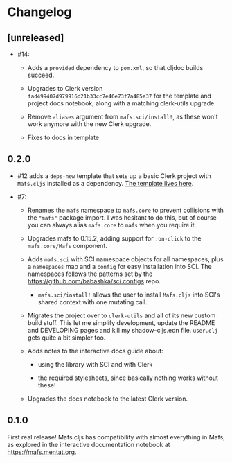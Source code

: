 # Changelog

## [unreleased]

- #14:

  - Adds a `provided` dependency to `pom.xml`, so that cljdoc builds succeed.

  - Upgrades to Clerk version `fad499407d979916d21b33cc7e46e73f7a485e37` for the
    template and project docs notebook, along with a matching clerk-utils
    upgrade.

  - Remove `aliases` argument from `mafs.sci/install!`, as these won't work
    anymore with the new Clerk upgrade.

  - Fixes to docs in template

## 0.2.0

- #12 adds a `deps-new` template that sets up a basic Clerk project with
  `Mafs.cljs` installed as a dependency. [The template lives
  here](https://github.com/mentat-collective/Mafs.cljs/tree/main/resources/mafs/clerk).

- #7:

  - Renames the `mafs` namespace to `mafs.core` to prevent collisions with the
    `"mafs"` package import. I was hesitant to do this, but of course you can
    always alias `mafs.core` to `mafs` when you require it.

  - Upgrades mafs to 0.15.2, adding support for `:on-click` to the
    `mafs.core/Mafs` component.

  - Adds `mafs.sci` with SCI namespace objects for all namespaces, plus a
    `namespaces` map and a `config` for easy installation into SCI. The
    namespaces follows the patterns set by the
    https://github.com/babashka/sci.configs repo.

    - `mafs.sci/install!` allows the user to install `Mafs.cljs` into SCI's
      shared context with one mutating call.

  - Migrates the project over to `clerk-utils` and all of its new custom build
    stuff. This let me simplify development, update the README and DEVELOPING
    pages and kill my shadow-cljs.edn file. `user.clj` gets quite a bit simpler
    too.

  - Adds notes to the interactive docs guide about:

    - using the library with SCI and with Clerk

    - the required stylesheets, since basically nothing works without these!

  - Upgrades the docs notebook to the latest Clerk version.

## 0.1.0

First real release! Mafs.cljs has compatibility with almost everything in Mafs,
as explored in the interactive documentation notebook at
https://mafs.mentat.org.
